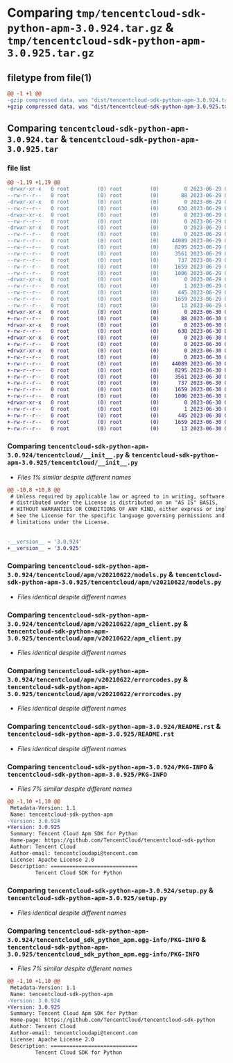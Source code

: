 # Comparing `tmp/tencentcloud-sdk-python-apm-3.0.924.tar.gz` & `tmp/tencentcloud-sdk-python-apm-3.0.925.tar.gz`

## filetype from file(1)

```diff
@@ -1 +1 @@
-gzip compressed data, was "dist/tencentcloud-sdk-python-apm-3.0.924.tar", last modified: Thu Jun 29 00:20:29 2023, max compression
+gzip compressed data, was "dist/tencentcloud-sdk-python-apm-3.0.925.tar", last modified: Fri Jun 30 01:59:50 2023, max compression
```

## Comparing `tencentcloud-sdk-python-apm-3.0.924.tar` & `tencentcloud-sdk-python-apm-3.0.925.tar`

### file list

```diff
@@ -1,19 +1,19 @@
-drwxr-xr-x   0 root         (0) root         (0)        0 2023-06-29 00:20:29.000000 tencentcloud-sdk-python-apm-3.0.924/
--rw-r--r--   0 root         (0) root         (0)       88 2023-06-29 00:20:29.000000 tencentcloud-sdk-python-apm-3.0.924/setup.cfg
-drwxr-xr-x   0 root         (0) root         (0)        0 2023-06-29 00:20:29.000000 tencentcloud-sdk-python-apm-3.0.924/tencentcloud/
--rw-r--r--   0 root         (0) root         (0)      630 2023-06-29 00:20:29.000000 tencentcloud-sdk-python-apm-3.0.924/tencentcloud/__init__.py
-drwxr-xr-x   0 root         (0) root         (0)        0 2023-06-29 00:20:29.000000 tencentcloud-sdk-python-apm-3.0.924/tencentcloud/apm/
--rw-r--r--   0 root         (0) root         (0)        0 2023-06-29 00:20:29.000000 tencentcloud-sdk-python-apm-3.0.924/tencentcloud/apm/__init__.py
-drwxr-xr-x   0 root         (0) root         (0)        0 2023-06-29 00:20:29.000000 tencentcloud-sdk-python-apm-3.0.924/tencentcloud/apm/v20210622/
--rw-r--r--   0 root         (0) root         (0)        0 2023-06-29 00:20:29.000000 tencentcloud-sdk-python-apm-3.0.924/tencentcloud/apm/v20210622/__init__.py
--rw-r--r--   0 root         (0) root         (0)    44089 2023-06-29 00:20:29.000000 tencentcloud-sdk-python-apm-3.0.924/tencentcloud/apm/v20210622/models.py
--rw-r--r--   0 root         (0) root         (0)     8295 2023-06-29 00:20:29.000000 tencentcloud-sdk-python-apm-3.0.924/tencentcloud/apm/v20210622/apm_client.py
--rw-r--r--   0 root         (0) root         (0)     3561 2023-06-29 00:20:29.000000 tencentcloud-sdk-python-apm-3.0.924/tencentcloud/apm/v20210622/errorcodes.py
--rw-r--r--   0 root         (0) root         (0)      737 2023-06-29 00:20:29.000000 tencentcloud-sdk-python-apm-3.0.924/README.rst
--rw-r--r--   0 root         (0) root         (0)     1659 2023-06-29 00:20:29.000000 tencentcloud-sdk-python-apm-3.0.924/PKG-INFO
--rw-r--r--   0 root         (0) root         (0)     1006 2023-06-29 00:20:29.000000 tencentcloud-sdk-python-apm-3.0.924/setup.py
-drwxr-xr-x   0 root         (0) root         (0)        0 2023-06-29 00:20:29.000000 tencentcloud-sdk-python-apm-3.0.924/tencentcloud_sdk_python_apm.egg-info/
--rw-r--r--   0 root         (0) root         (0)        1 2023-06-29 00:20:29.000000 tencentcloud-sdk-python-apm-3.0.924/tencentcloud_sdk_python_apm.egg-info/dependency_links.txt
--rw-r--r--   0 root         (0) root         (0)      445 2023-06-29 00:20:29.000000 tencentcloud-sdk-python-apm-3.0.924/tencentcloud_sdk_python_apm.egg-info/SOURCES.txt
--rw-r--r--   0 root         (0) root         (0)     1659 2023-06-29 00:20:29.000000 tencentcloud-sdk-python-apm-3.0.924/tencentcloud_sdk_python_apm.egg-info/PKG-INFO
--rw-r--r--   0 root         (0) root         (0)       13 2023-06-29 00:20:29.000000 tencentcloud-sdk-python-apm-3.0.924/tencentcloud_sdk_python_apm.egg-info/top_level.txt
+drwxr-xr-x   0 root         (0) root         (0)        0 2023-06-30 01:59:50.000000 tencentcloud-sdk-python-apm-3.0.925/
+-rw-r--r--   0 root         (0) root         (0)       88 2023-06-30 01:59:50.000000 tencentcloud-sdk-python-apm-3.0.925/setup.cfg
+drwxr-xr-x   0 root         (0) root         (0)        0 2023-06-30 01:59:50.000000 tencentcloud-sdk-python-apm-3.0.925/tencentcloud/
+-rw-r--r--   0 root         (0) root         (0)      630 2023-06-30 01:59:50.000000 tencentcloud-sdk-python-apm-3.0.925/tencentcloud/__init__.py
+drwxr-xr-x   0 root         (0) root         (0)        0 2023-06-30 01:59:50.000000 tencentcloud-sdk-python-apm-3.0.925/tencentcloud/apm/
+-rw-r--r--   0 root         (0) root         (0)        0 2023-06-30 01:59:50.000000 tencentcloud-sdk-python-apm-3.0.925/tencentcloud/apm/__init__.py
+drwxr-xr-x   0 root         (0) root         (0)        0 2023-06-30 01:59:50.000000 tencentcloud-sdk-python-apm-3.0.925/tencentcloud/apm/v20210622/
+-rw-r--r--   0 root         (0) root         (0)        0 2023-06-30 01:59:50.000000 tencentcloud-sdk-python-apm-3.0.925/tencentcloud/apm/v20210622/__init__.py
+-rw-r--r--   0 root         (0) root         (0)    44089 2023-06-30 01:59:50.000000 tencentcloud-sdk-python-apm-3.0.925/tencentcloud/apm/v20210622/models.py
+-rw-r--r--   0 root         (0) root         (0)     8295 2023-06-30 01:59:50.000000 tencentcloud-sdk-python-apm-3.0.925/tencentcloud/apm/v20210622/apm_client.py
+-rw-r--r--   0 root         (0) root         (0)     3561 2023-06-30 01:59:50.000000 tencentcloud-sdk-python-apm-3.0.925/tencentcloud/apm/v20210622/errorcodes.py
+-rw-r--r--   0 root         (0) root         (0)      737 2023-06-30 01:59:50.000000 tencentcloud-sdk-python-apm-3.0.925/README.rst
+-rw-r--r--   0 root         (0) root         (0)     1659 2023-06-30 01:59:50.000000 tencentcloud-sdk-python-apm-3.0.925/PKG-INFO
+-rw-r--r--   0 root         (0) root         (0)     1006 2023-06-30 01:59:50.000000 tencentcloud-sdk-python-apm-3.0.925/setup.py
+drwxr-xr-x   0 root         (0) root         (0)        0 2023-06-30 01:59:50.000000 tencentcloud-sdk-python-apm-3.0.925/tencentcloud_sdk_python_apm.egg-info/
+-rw-r--r--   0 root         (0) root         (0)        1 2023-06-30 01:59:50.000000 tencentcloud-sdk-python-apm-3.0.925/tencentcloud_sdk_python_apm.egg-info/dependency_links.txt
+-rw-r--r--   0 root         (0) root         (0)      445 2023-06-30 01:59:50.000000 tencentcloud-sdk-python-apm-3.0.925/tencentcloud_sdk_python_apm.egg-info/SOURCES.txt
+-rw-r--r--   0 root         (0) root         (0)     1659 2023-06-30 01:59:50.000000 tencentcloud-sdk-python-apm-3.0.925/tencentcloud_sdk_python_apm.egg-info/PKG-INFO
+-rw-r--r--   0 root         (0) root         (0)       13 2023-06-30 01:59:50.000000 tencentcloud-sdk-python-apm-3.0.925/tencentcloud_sdk_python_apm.egg-info/top_level.txt
```

### Comparing `tencentcloud-sdk-python-apm-3.0.924/tencentcloud/__init__.py` & `tencentcloud-sdk-python-apm-3.0.925/tencentcloud/__init__.py`

 * *Files 1% similar despite different names*

```diff
@@ -10,8 +10,8 @@
 # Unless required by applicable law or agreed to in writing, software
 # distributed under the License is distributed on an "AS IS" BASIS,
 # WITHOUT WARRANTIES OR CONDITIONS OF ANY KIND, either express or implied.
 # See the License for the specific language governing permissions and
 # limitations under the License.
 
 
-__version__ = '3.0.924'
+__version__ = '3.0.925'
```

### Comparing `tencentcloud-sdk-python-apm-3.0.924/tencentcloud/apm/v20210622/models.py` & `tencentcloud-sdk-python-apm-3.0.925/tencentcloud/apm/v20210622/models.py`

 * *Files identical despite different names*

### Comparing `tencentcloud-sdk-python-apm-3.0.924/tencentcloud/apm/v20210622/apm_client.py` & `tencentcloud-sdk-python-apm-3.0.925/tencentcloud/apm/v20210622/apm_client.py`

 * *Files identical despite different names*

### Comparing `tencentcloud-sdk-python-apm-3.0.924/tencentcloud/apm/v20210622/errorcodes.py` & `tencentcloud-sdk-python-apm-3.0.925/tencentcloud/apm/v20210622/errorcodes.py`

 * *Files identical despite different names*

### Comparing `tencentcloud-sdk-python-apm-3.0.924/README.rst` & `tencentcloud-sdk-python-apm-3.0.925/README.rst`

 * *Files identical despite different names*

### Comparing `tencentcloud-sdk-python-apm-3.0.924/PKG-INFO` & `tencentcloud-sdk-python-apm-3.0.925/PKG-INFO`

 * *Files 7% similar despite different names*

```diff
@@ -1,10 +1,10 @@
 Metadata-Version: 1.1
 Name: tencentcloud-sdk-python-apm
-Version: 3.0.924
+Version: 3.0.925
 Summary: Tencent Cloud Apm SDK for Python
 Home-page: https://github.com/TencentCloud/tencentcloud-sdk-python
 Author: Tencent Cloud
 Author-email: tencentcloudapi@tencent.com
 License: Apache License 2.0
 Description: ============================
         Tencent Cloud SDK for Python
```

### Comparing `tencentcloud-sdk-python-apm-3.0.924/setup.py` & `tencentcloud-sdk-python-apm-3.0.925/setup.py`

 * *Files identical despite different names*

### Comparing `tencentcloud-sdk-python-apm-3.0.924/tencentcloud_sdk_python_apm.egg-info/PKG-INFO` & `tencentcloud-sdk-python-apm-3.0.925/tencentcloud_sdk_python_apm.egg-info/PKG-INFO`

 * *Files 7% similar despite different names*

```diff
@@ -1,10 +1,10 @@
 Metadata-Version: 1.1
 Name: tencentcloud-sdk-python-apm
-Version: 3.0.924
+Version: 3.0.925
 Summary: Tencent Cloud Apm SDK for Python
 Home-page: https://github.com/TencentCloud/tencentcloud-sdk-python
 Author: Tencent Cloud
 Author-email: tencentcloudapi@tencent.com
 License: Apache License 2.0
 Description: ============================
         Tencent Cloud SDK for Python
```


